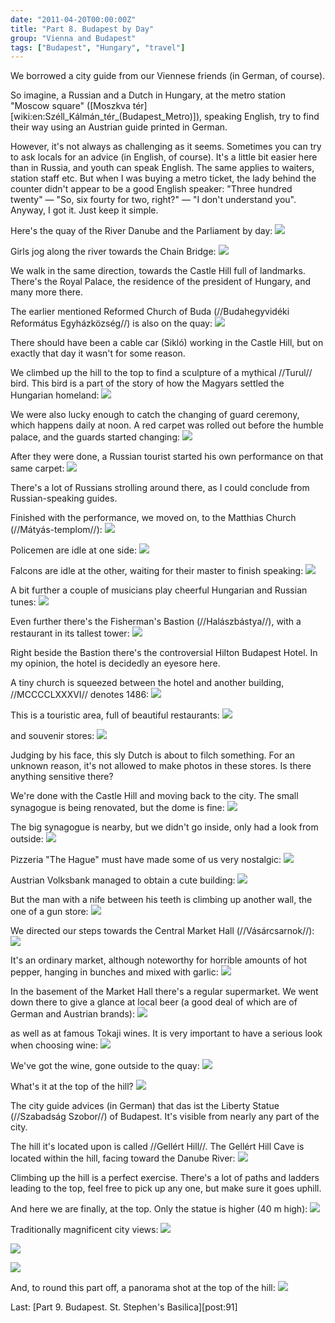 ```yaml
---
date: "2011-04-20T00:00:00Z"
title: "Part 8. Budapest by Day"
group: "Vienna and Budapest"
tags: ["Budapest", "Hungary", "travel"]
---
```


We borrowed a city guide from our Viennese friends (in German, of course).

So imagine, a Russian and a Dutch in Hungary, at the metro station "Moscow square" ([Moszkva tér][wiki:en:Széll_Kálmán_tér_(Budapest_Metro)]), speaking English, try to find their way using an Austrian guide printed in German.

<!--more-->

However, it's not always as challenging as it seems. Sometimes you can try to ask locals for an advice (in English, of course). It's a little bit easier here than in Russia, and youth can speak English. The same applies to waiters, station staff etc. But when I was buying a metro ticket, the lady behind the counter didn't appear to be a good English speaker: "Three hundred twenty" — "So, six fourty for two, right?" — "I don't understand you". Anyway, I got it. Just keep it simple.

Here's the quay of the River Danube and the Parliament by day:
![](img:3.bp.blogspot.com/-hOnYvSZyLPA/Tan2sR77hQI/AAAAAAAAItc/0lTKhtBWzWw/s1600/dsc01740.picasaweb.jpg:a)

Girls jog along the river towards the Chain Bridge:
![](img:4.bp.blogspot.com/-GQOLzNBFZ2E/Tan3ZU1vLCI/AAAAAAAAItc/UP2jKbQZJWg/s1600/dsc01743.picasaweb.jpg:a)

We walk in the same direction, towards the Castle Hill full of landmarks. There's the Royal Palace, the residence of the president of Hungary, and many more there.

The earlier mentioned Reformed Church of Buda (//Budahegyvidéki Református Egyházközség//) is also on the quay:
![](img:3.bp.blogspot.com/-e_rLn-cUMXU/Tan2WBJXy-I/AAAAAAAAItc/rmQZEex12gM/s1600/dsc01751.picasaweb.jpg:a)

There should have been a cable car (Sikló) working in the Castle Hill, but on exactly that day it wasn't for some reason.

We climbed up the hill to the top to find a sculpture of a mythical //Turul// bird. This bird is a part of the story of how the Magyars settled the Hungarian homeland:
![](img:3.bp.blogspot.com/-mdeZw3AA2w4/Tan32ReeOMI/AAAAAAAAItc/HFZSdEmbqxw/s1600/dsc01763.picasaweb.jpg:a)

We were also lucky enough to catch the changing of guard ceremony, which happens daily at noon. A red carpet was rolled out before the humble palace, and the guards started changing:
![](img:4.bp.blogspot.com/-31Prb4Hhnng/Tan2d4pCgYI/AAAAAAAAItc/ac7iTt9gtZQ/s1600/dsc01771.picasaweb.jpg:a)

After they were done, a Russian tourist started his own performance on that same carpet:
![](img:3.bp.blogspot.com/-9HlGl80zxGc/Tan2pkNUiWI/AAAAAAAAItc/T4Tjap6cEXE/s1600/dsc01779.picasaweb.jpg:a)

There's a lot of Russians strolling around there, as I could conclude from Russian-speaking guides.

Finished with the performance, we moved on, to the Matthias Church (//Mátyás-templom//):
![](img:3.bp.blogspot.com/--VzHzVhNXFM/Tan304EoC3I/AAAAAAAAItc/BsC48bwYDM4/s1600/dsc01789.picasaweb.jpg:a)

Policemen are idle at one side:
![](img:4.bp.blogspot.com/-FMwFUWafJc8/Tan2hrjSrBI/AAAAAAAAItc/E_urzOtkVYI/s1600/dsc01798.picasaweb.jpg:a)

Falcons are idle at the other, waiting for their master to finish speaking:
![](img:3.bp.blogspot.com/-AeHBDB3jOtc/Tan1aHyKdHI/AAAAAAAAItc/m1pGLq87x00/s1600/dsc01793.picasaweb.jpg:a)

A bit further a couple of musicians play cheerful Hungarian and Russian tunes:
![](img:2.bp.blogspot.com/-XjolJ1h8fN0/Tan25oquCRI/AAAAAAAAItc/2GGdm7nw3P0/s1600/dsc01812.picasaweb.jpg:a)

Even further there's the Fisherman's Bastion (//Halászbástya//), with a restaurant in its tallest tower:
![](img:3.bp.blogspot.com/-9rkAG_m39VQ/Tan2A1K4UoI/AAAAAAAAItc/90iOrjUCSEc/s1600/dsc01813.picasaweb.jpg:a)

Right beside the Bastion there's the controversial Hilton Budapest Hotel. In my opinion, the hotel is decidedly an eyesore here.

A tiny church is squeezed between the hotel and another building, //MCCCCLXXXVI// denotes 1486:
![](img:2.bp.blogspot.com/-BCUPnQGY6RU/Tan2IBOZjTI/AAAAAAAAItc/mKqg8jURMO0/s1600/dsc01815.picasaweb.jpg:a)

This is a touristic area, full of beautiful restaurants:
![](img:3.bp.blogspot.com/-mvx_qAh4Zt4/Tan3VqRCueI/AAAAAAAAItc/k1GTOERNj4U/s1600/dsc01816.picasaweb.jpg:a)

and souvenir stores:
![](img:4.bp.blogspot.com/-BGDBHKEu9-4/Tan3-b8QlGI/AAAAAAAAItc/1Z8Ktsuz_t0/s1600/dsc01821.picasaweb.jpg:a)

Judging by his face, this sly Dutch is about to filch something. For an unknown reason, it's not allowed to make photos in these stores. Is there anything sensitive there?

We're done with the Castle Hill and moving back to the city. The small synagogue is being renovated, but the dome is fine:
![](img:2.bp.blogspot.com/-LJ5QnaCmwaM/Tan2NCxUD2I/AAAAAAAAItc/zep6465H3EQ/s1600/dsc01823.picasaweb.jpg:a)

The big synagogue is nearby, but we didn't go inside, only had a look from outside:
![](img:1.bp.blogspot.com/-IilogZglelQ/Tan2PzM4m2I/AAAAAAAAItc/UOSuLFaS1Gw/s1600/dsc01830.picasaweb.jpg:a)

Pizzeria "The Hague" must have made some of us very nostalgic:
![](img:1.bp.blogspot.com/-WTtYoFPxtcM/Tan3EmA7pFI/AAAAAAAAItc/XhML3jJaGxg/s1600/dsc01834.picasaweb.jpg:a)

Austrian Volksbank managed to obtain a cute building:
![](img:1.bp.blogspot.com/-E7J6cx11RGI/Tan1qKWjxbI/AAAAAAAAItc/HnnKGwImBjE/s1600/dsc01835.picasaweb.jpg:a)

But the man with a nife between his teeth is climbing up another wall, the one of a gun store:
![](img:3.bp.blogspot.com/-_SKzAV0dKnk/Tan4EIRu_GI/AAAAAAAAItc/WD7NabsPXS4/s1600/dsc01836.picasaweb.jpg:a)

We directed our steps towards the Central Market Hall (//Vásárcsarnok//):
![](img:3.bp.blogspot.com/--1p7ftHBqTc/Tan1VrKqJ_I/AAAAAAAAItc/Rn2Sv_itCmQ/s1600/dsc01854.picasaweb.jpg:a)

It's an ordinary market, although noteworthy for horrible amounts of hot pepper, hanging in bunches and mixed with garlic:
![](img:1.bp.blogspot.com/-A77jugfMoJc/Tan2UH-gxZI/AAAAAAAAItc/ajG1wLRbE8Q/s1600/dsc01841.picasaweb.jpg:a)

In the basement of the Market Hall there's a regular supermarket. We went down there to give a glance at local beer (a good deal of which are of German and Austrian brands):
![](img:4.bp.blogspot.com/-oJyzPxSaeJM/Tan3T8TZiOI/AAAAAAAAItc/KQmVBjnA-mA/s1600/dsc01853.picasaweb.jpg:a)

as well as at famous Tokaji wines. It is very important to have a serious look when choosing wine:
![](img:2.bp.blogspot.com/-VzS1DJsT_f8/Tan3Kkr3hAI/AAAAAAAAItc/XOWl7t_kWWY/s1600/dsc01852.picasaweb.jpg:a)

We've got the wine, gone outside to the quay:
![](img:2.bp.blogspot.com/-dg4Z7a5-bvg/Tan4ALqCBkI/AAAAAAAAItc/D453XgElMWM/s1600/dsc01857.picasaweb.jpg:a)

What's it at the top of the hill?
![](img:2.bp.blogspot.com/-p16IkRQjyLM/Tan34M-xrZI/AAAAAAAAItc/UB8prIpOkSE/s1600/dsc01858.picasaweb.jpg:a)

The city guide advices (in German) that das ist the Liberty Statue (//Szabadság Szobor//) of Budapest. It's visible from nearly any part of the city.

The hill it's located upon is called //Gellért Hill//. The Gellért Hill Cave is located within the hill, facing toward the Danube River:
![](img:3.bp.blogspot.com/-KiMGv08A7xs/Tan3vAtPeCI/AAAAAAAAItc/lzhyFHz3w9c/s1600/dsc01884.picasaweb.jpg:a)

Climbing up the hill is a perfect exercise. There's a lot of paths and ladders leading to the top, feel free to pick up any one, but make sure it goes uphill.

And here we are finally, at the top. Only the statue is higher (40 m high):
![](img:3.bp.blogspot.com/-UFIFAvAxsIk/Tan2q9umAiI/AAAAAAAAItc/DJ8jk0r-cFM/s1600/dsc01893.picasaweb.jpg:a)

Traditionally magnificent city views:
![](img:4.bp.blogspot.com/-HkP9iUsPVHI/Tan2FduDWfI/AAAAAAAAItc/GoxcKWODIvc/s1600/dsc01902.picasaweb.jpg:a)

![](img:1.bp.blogspot.com/-RVHaIkY3_B8/Tan1gl1dIhI/AAAAAAAAItc/riLvXVuWcCY/s1600/dsc01903.picasaweb.jpg:a)

![](img:1.bp.blogspot.com/-qo8rAF69DWY/Tan2nVLIvYI/AAAAAAAAItc/Y-TGg8VBpsg/s1600/dsc01908.picasaweb.jpg:a)

And, to round this part off, a panorama shot at the top of the hill:
![](img:4.bp.blogspot.com/-sOImrgjw4HE/TaoKhNMWuZI/AAAAAAAAItc/_aVJ7KbNckc/s1600/dsc01901.picasaweb.jpg:a)

Last: [Part 9. Budapest. St. Stephen's Basilica][post:91]

